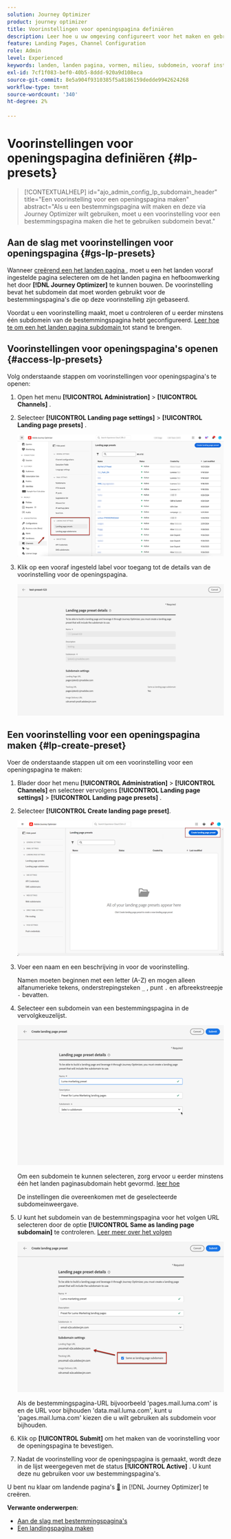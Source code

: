 ```yaml
---
solution: Journey Optimizer
product: journey optimizer
title: Voorinstellingen voor openingspagina definiëren
description: Leer hoe u uw omgeving configureert voor het maken en gebruiken van bestemmingspagina's met Journey Optimizer
feature: Landing Pages, Channel Configuration
role: Admin
level: Experienced
keywords: landen, landen pagina, vormen, milieu, subdomein, vooraf instelt
exl-id: 7cf1f083-bef0-40b5-8ddd-920a9d108eca
source-git-commit: 8e5a904f9310385f5a8186159dedde9942624268
workflow-type: tm+mt
source-wordcount: '340'
ht-degree: 2%

---
```


# Voorinstellingen voor openingspagina definiëren {#lp-presets}

>[!CONTEXTUALHELP]
>id="ajo_admin_config_lp_subdomain_header"
>title="Een voorinstelling voor een openingspagina maken"
>abstract="Als u een bestemmingspagina wilt maken en deze via Journey Optimizer wilt gebruiken, moet u een voorinstelling voor een bestemmingspagina maken die het te gebruiken subdomein bevat."

## Aan de slag met voorinstellingen voor openingspagina {#gs-lp-presets}

Wanneer [ creërend een het landen pagina ](../landing-pages/create-lp.md#create-a-lp), moet u een het landen vooraf ingestelde pagina selecteren om de het landen pagina en hefboomwerking het door **[!DNL Journey Optimizer]** te kunnen bouwen. De voorinstelling bevat het subdomein dat moet worden gebruikt voor de bestemmingspagina&#39;s die op deze voorinstelling zijn gebaseerd.

Voordat u een voorinstelling maakt, moet u controleren of u eerder minstens één subdomein van de bestemmingspagina hebt geconfigureerd. [ Leer hoe te om een het landen pagina subdomain ](lp-subdomains.md) tot stand te brengen.

## Voorinstellingen voor openingspagina&#39;s openen {#access-lp-presets}

Volg onderstaande stappen om voorinstellingen voor openingspagina&#39;s te openen:

1. Open het menu **[!UICONTROL Administration]** > **[!UICONTROL Channels]** .

1. Selecteer **[!UICONTROL Landing page settings]** > **[!UICONTROL Landing page presets]** .

   ![](assets/lp_presets-access.png)

1. Klik op een vooraf ingesteld label voor toegang tot de details van de voorinstelling voor de openingspagina.

   ![](assets/lp_preset-details.png)

## Een voorinstelling voor een openingspagina maken {#lp-create-preset}

Voer de onderstaande stappen uit om een voorinstelling voor een openingspagina te maken:

1. Blader door het menu **[!UICONTROL Administration]** > **[!UICONTROL Channels]** en selecteer vervolgens **[!UICONTROL Landing page settings]** > **[!UICONTROL Landing page presets]** .

1. Selecteer **[!UICONTROL Create landing page preset]**.

   ![](assets/lp_create-preset-temp.png)

1. Voer een naam en een beschrijving in voor de voorinstelling.

   Namen moeten beginnen met een letter (A-Z) en mogen alleen alfanumerieke tekens, onderstrepingsteken `_` , punt `.` en afbreekstreepje `-` bevatten.

1. Selecteer een subdomein van een bestemmingspagina in de vervolgkeuzelijst.

   ![](assets/lp_preset-subdomain.png)

   Om een subdomein te kunnen selecteren, zorg ervoor u eerder minstens één het landen paginasubdomain hebt gevormd. [ leer hoe ](#lp-subdomains)

   De instellingen die overeenkomen met de geselecteerde subdomeinweergave.

1. U kunt het subdomein van de bestemmingspagina voor het volgen URL selecteren door de optie **[!UICONTROL Same as landing page subdomain]** te controleren. [ Leer meer over het volgen ](../email/message-tracking.md)

   ![](assets/lp_preset-subdomain-settings-same.png)

   Als de bestemmingspagina-URL bijvoorbeeld &#39;pages.mail.luma.com&#39; is en de URL voor bijhouden &#39;data.mail.luma.com&#39;, kunt u &#39;pages.mail.luma.com&#39; kiezen die u wilt gebruiken als subdomein voor bijhouden.

1. Klik op **[!UICONTROL Submit]** om het maken van de voorinstelling voor de openingspagina te bevestigen. <!--You can also save the preset as draft and resume its configuration later on.-->

   <!--![](assets/lp_preset-subdomain-settings-submit.png)-->

1. Nadat de voorinstelling voor de openingspagina is gemaakt, wordt deze in de lijst weergegeven met de status **[!UICONTROL Active]** . U kunt deze nu gebruiken voor uw bestemmingspagina&#39;s.

U bent nu klaar om landende pagina&#39;s [&#128279;](../landing-pages/create-lp.md) in [!DNL Journey Optimizer] te creëren.
<!--
>[!NOTE]
>
>Learn how to create channel configurations for push notifications and emails in [this section](channel-surfaces.md).-->

**Verwante onderwerpen**:

* [Aan de slag met bestemmingspagina&#39;s](../landing-pages/get-started-lp.md)
* [Een landingspagina maken](../landing-pages/create-lp.md#create-a-lp)
